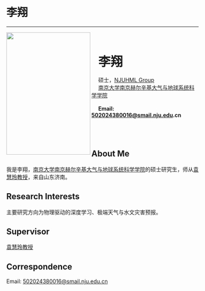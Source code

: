 # 李翔

---

<img align="left" src="/member/picture/lixiang.png" width="220px" height="320px" />

<br><br><br>
&ensp;&ensp; <b><font size="+3" face="楷书"> 李翔 </font></b><br /><br />
&ensp;&ensp; 硕士，[NJUHML Group][NJUHML Group]<br />
&ensp;&ensp; [南京大学南京赫尔辛基大气与地球系统科学学院][]<br /><br />
&ensp;&ensp; __Email: 502024380016@smail.nju.edu.cn__
<br /><br /><br /><br />

## About Me
我是李翔，[南京大学南京赫尔辛基大气与地球系统科学学院][]的硕士研究生，师从[袁慧玲教授][袁慧玲主页]，来自山东济南。

## Research Interests
主要研究方向为物理驱动的深度学习、极端天气与水文灾害预报。

## Supervisor
[袁慧玲教授][袁慧玲主页]

## Correspondence
Email: 502024380016@smail.nju.edu.cn





[南京大学南京赫尔辛基大气与地球系统科学学院]: https://nh.nju.edu.cn/
[南京大学大气科学学院]: https://as.nju.edu.cn/main.htm
[NJUHML Group]: /
[袁慧玲主页]: https://as.nju.edu.cn/60/20/c11339a483360/page.htm